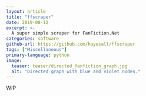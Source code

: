 ```yaml
---
layout: article
title: "ffscraper"
date: 2019-08-12
excerpt: >-
  A super simple scraper for FanFiction.Net
categories: software
github-url: https://github.com/hayesall/ffscraper
tags: ["Miscellaneous"]
primary-language: python
image:
  teaser: teaser/directed_fanfiction_graph.jpg
  alt: "Directed graph with blue and violet nodes."
---
```


WIP
